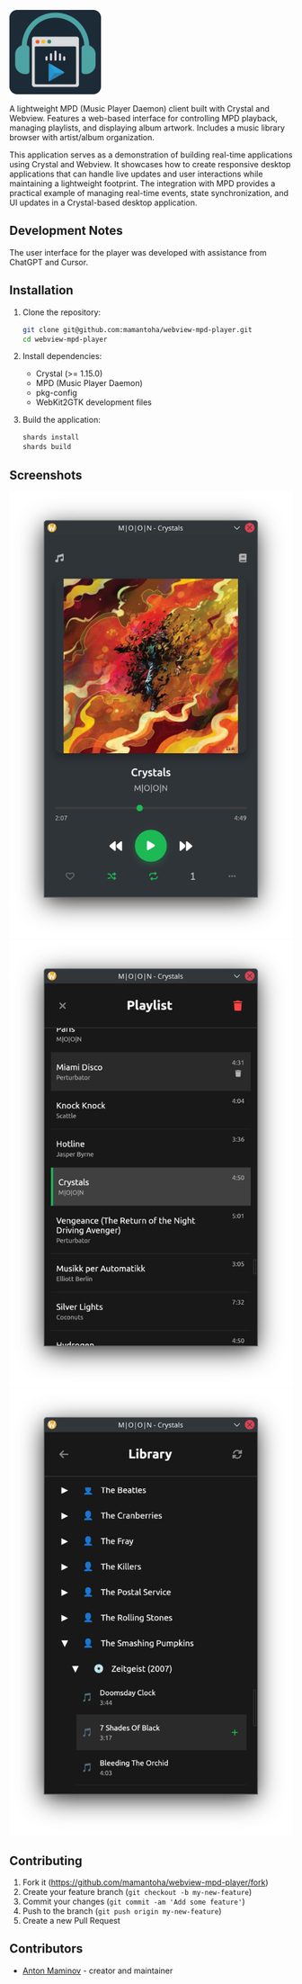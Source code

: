 <p align="left"><img src="https://github.com/mamantoha/webview-mpd-player/raw/refs/heads/main/src/assets/icon.png" alt="webview-mpd-player" height="150px"></p>


A lightweight MPD (Music Player Daemon) client built with Crystal and Webview. Features a web-based interface for controlling MPD playback, managing playlists, and displaying album artwork. Includes a music library browser with artist/album organization.

This application serves as a demonstration of building real-time applications using Crystal and Webview. It showcases how to create responsive desktop applications that can handle live updates and user interactions while maintaining a lightweight footprint. The integration with MPD provides a practical example of managing real-time events, state synchronization, and UI updates in a Crystal-based desktop application.

## Development Notes

The user interface for the player was developed with assistance from ChatGPT and Cursor.

## Installation

1. Clone the repository:
   ```bash
   git clone git@github.com:mamantoha/webview-mpd-player.git
   cd webview-mpd-player
   ```

2. Install dependencies:
   - Crystal (>= 1.15.0)
   - MPD (Music Player Daemon)
   - pkg-config
   - WebKit2GTK development files

3. Build the application:
   ```bash
   shards install
   shards build

   ```

## Screenshots

![Player](src/assets/screenshots/player.png)
![Playlist](src/assets/screenshots/playlist.png)
![Library](src/assets/screenshots/library.png)

## Contributing

1. Fork it (<https://github.com/mamantoha/webview-mpd-player/fork>)
2. Create your feature branch (`git checkout -b my-new-feature`)
3. Commit your changes (`git commit -am 'Add some feature'`)
4. Push to the branch (`git push origin my-new-feature`)
5. Create a new Pull Request

## Contributors

- [Anton Maminov](https://github.com/mamantoha) - creator and maintainer
